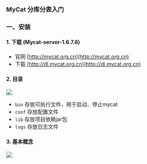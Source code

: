 ### MyCat 分库分表入门
### 一、安装
#### 1. 下载 (Mycat-server-1.6.7.6)
* 官网 [http://mycat.org.cn](http://mycat.org.cn) 
* 下载 [http://dl.mycat.org.cn](http://dl.mycat.org.cn)  


#### 2. 目录
![](https://fgq233.github.io/imgs/mysl/mycat1.png)
 
* `bin`  存放可执行文件，用于启动、停止mycat
* `conf` 存放配置文件
* `lib` 存放项目依赖jar包
* `logs` 存放日志文件


#### 3. 基本概念
![](https://fgq233.github.io/imgs/mysl/mycat2.png)